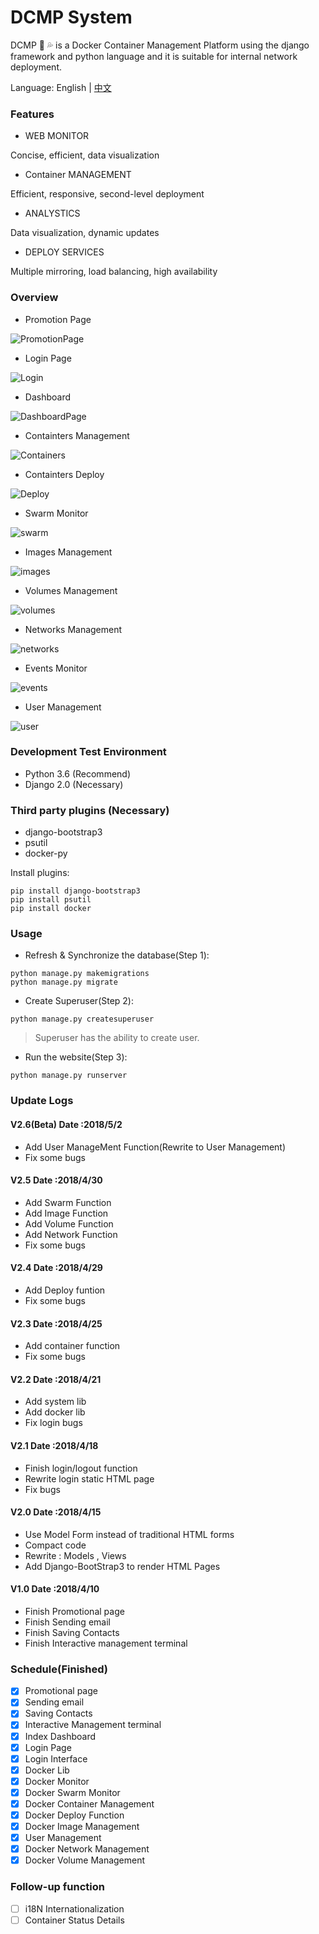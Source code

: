 # DCMP System

DCMP :whale2: :sweat_drops: is a Docker Container Management Platform using the django framework and python language and it is suitable for internal network deployment.

Language:     English | [中文](https://github.com/Mr-Linus/DCMP/blob/master/readme_CN.md) 

### Features ###
- WEB MONITOR


Concise, efficient, data visualization

- Container MANAGEMENT



Efficient, responsive, second-level deployment

- ANALYSTICS


Data visualization, dynamic updates

- DEPLOY SERVICES


Multiple mirroring, load balancing, high availability

### Overview
- Promotion Page

![PromotionPage](https://github.com/Mr-Linus/DCMP/blob/master/Promotionpage.png)

- Login Page

![Login](https://github.com/Mr-Linus/DCMP/blob/master/login.png)

- Dashboard

![DashboardPage](https://github.com/Mr-Linus/DCMP/blob/master/dashboard.png)

- Containters Management

![Containers](https://github.com/Mr-Linus/DCMP/blob/master/containers.png)

- Containters Deploy

![Deploy](https://github.com/Mr-Linus/DCMP/blob/master/deploy.png)

- Swarm Monitor

![swarm](https://github.com/Mr-Linus/DCMP/blob/master/swarm.png)

- Images Management

![images](https://github.com/Mr-Linus/DCMP/blob/master/images.png)

- Volumes Management

![volumes](https://github.com/Mr-Linus/DCMP/blob/master/volumes.png)

- Networks Management

![networks](https://github.com/Mr-Linus/DCMP/blob/master/networks.png)

- Events Monitor

![events](https://github.com/Mr-Linus/DCMP/blob/master/events.png)

- User Management

![user](https://github.com/Mr-Linus/DCMP/blob/master/user.png)

### Development Test Environment
- Python 3.6 (Recommend)
- Django 2.0 (Necessary)

### Third party plugins (Necessary)
- django-bootstrap3
- psutil
- docker-py

Install plugins:
```shell
pip install django-bootstrap3
pip install psutil
pip install docker
```

### Usage
- Refresh & Synchronize the database(Step 1):
```shell 
python manage.py makemigrations
python manage.py migrate
```

- Create Superuser(Step 2): 
```shell
python manage.py createsuperuser
```
> Superuser has the ability to create user.


- Run the website(Step 3):
```shell
python manage.py runserver
```

### Update Logs

#### V2.6(Beta) Date :2018/5/2 
- Add User ManageMent Function(Rewrite to User Management)
- Fix some bugs
#### V2.5 Date :2018/4/30
- Add Swarm Function
- Add Image Function
- Add Volume Function
- Add Network Function
- Fix some bugs
#### V2.4 Date :2018/4/29
- Add Deploy funtion
- Fix some bugs
#### V2.3 Date :2018/4/25
- Add container function 
- Fix some bugs
#### V2.2 Date :2018/4/21
- Add system lib
- Add docker lib
- Fix login bugs
#### V2.1 Date :2018/4/18
- Finish login/logout function
- Rewrite login static HTML page
- Fix bugs
#### V2.0 Date :2018/4/15
- Use Model Form instead of traditional HTML forms
- Compact code
- Rewrite : Models , Views  
- Add Django-BootStrap3 to render HTML Pages

#### V1.0 Date :2018/4/10
- Finish Promotional page
- Finish Sending email
- Finish Saving Contacts
- Finish Interactive management terminal

### Schedule(Finished)
- [x]  Promotional page
- [x]  Sending email
- [x]  Saving Contacts
- [x]  Interactive Management terminal
- [x]  Index Dashboard
- [x]  Login Page
- [x]  Login Interface
- [x]  Docker Lib
- [x]  Docker Monitor
- [x]  Docker Swarm  Monitor
- [x]  Docker Container Management 
- [x]  Docker Deploy Function
- [x]  Docker Image Management 
- [x]  User Management
- [x]  Docker Network Management
- [x]  Docker Volume Management

### Follow-up function
- [ ] i18N Internationalization 
- [ ] Container Status Details
